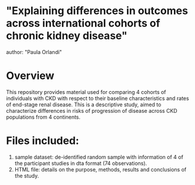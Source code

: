 
# "Explaining differences in outcomes across international cohorts of chronic kidney disease"
author: "Paula Orlandi"

# Overview
This repository provides material used for comparing 4 cohorts of individuals with CKD with respect to their baseline characteristics and rates of end-stage renal disease. This is a descriptive study, aimed to characterize differences in risks of progression of disease across CKD populations from 4 continents.

# Files included:
1. sample dataset: de-identified random sample with information of 4 of the participant studies in dta format (74 observations).
2. HTML file: details on the purpose, methods, results and conclusions of the study. 
  


